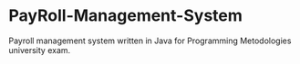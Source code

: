# PayRoll-Management-System
Payroll management system written in Java for Programming Metodologies university exam. 
